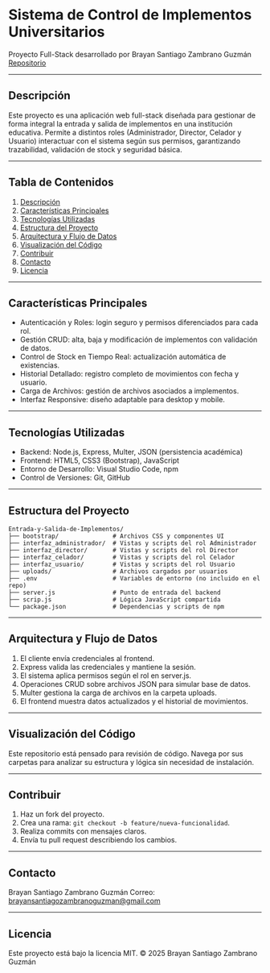 # Sistema de Control de Implementos Universitarios

Proyecto Full-Stack desarrollado por Brayan Santiago Zambrano Guzmán
[Repositorio](https://github.com/BrayanZambranoDev/Entrada-y-Salida-de-Implementos)

---

## Descripción

Este proyecto es una aplicación web full-stack diseñada para gestionar de forma integral la entrada y salida de implementos en una institución educativa. Permite a distintos roles (Administrador, Director, Celador y Usuario) interactuar con el sistema según sus permisos, garantizando trazabilidad, validación de stock y seguridad básica.

---

## Tabla de Contenidos

1. [Descripción](#descripción)
2. [Características Principales](#características-principales)
3. [Tecnologías Utilizadas](#tecnologías-utilizadas)
4. [Estructura del Proyecto](#estructura-del-proyecto)
5. [Arquitectura y Flujo de Datos](#arquitectura-y-flujo-de-datos)
6. [Visualización del Código](#visualización-del-código)
7. [Contribuir](#contribuir)
8. [Contacto](#contacto)
9. [Licencia](#licencia)

---

## Características Principales

* Autenticación y Roles: login seguro y permisos diferenciados para cada rol.
* Gestión CRUD: alta, baja y modificación de implementos con validación de datos.
* Control de Stock en Tiempo Real: actualización automática de existencias.
* Historial Detallado: registro completo de movimientos con fecha y usuario.
* Carga de Archivos: gestión de archivos asociados a implementos.
* Interfaz Responsive: diseño adaptable para desktop y mobile.

---

## Tecnologías Utilizadas

* Backend: Node.js, Express, Multer, JSON (persistencia académica)
* Frontend: HTML5, CSS3 (Bootstrap), JavaScript
* Entorno de Desarrollo: Visual Studio Code, npm
* Control de Versiones: Git, GitHub

---

## Estructura del Proyecto

```
Entrada-y-Salida-de-Implementos/
├── bootstrap/               # Archivos CSS y componentes UI
├── interfaz_administrador/  # Vistas y scripts del rol Administrador
├── interfaz_director/       # Vistas y scripts del rol Director
├── interfaz_celador/        # Vistas y scripts del rol Celador
├── interfaz_usuario/        # Vistas y scripts del rol Usuario
├── uploads/                 # Archivos cargados por usuarios
├── .env                     # Variables de entorno (no incluido en el repo)
├── server.js                # Punto de entrada del backend
├── scrip.js                 # Lógica JavaScript compartida
└── package.json             # Dependencias y scripts de npm
```

---

## Arquitectura y Flujo de Datos

1. El cliente envía credenciales al frontend.
2. Express valida las credenciales y mantiene la sesión.
3. El sistema aplica permisos según el rol en server.js.
4. Operaciones CRUD sobre archivos JSON para simular base de datos.
5. Multer gestiona la carga de archivos en la carpeta uploads.
6. El frontend muestra datos actualizados y el historial de movimientos.

---

## Visualización del Código

Este repositorio está pensado para revisión de código. Navega por sus carpetas para analizar su estructura y lógica sin necesidad de instalación.

---

## Contribuir

1. Haz un fork del proyecto.
2. Crea una rama: `git checkout -b feature/nueva-funcionalidad`.
3. Realiza commits con mensajes claros.
4. Envía tu pull request describiendo los cambios.

---

## Contacto

Brayan Santiago Zambrano Guzmán
Correo: [brayansantiagozambranoguzman@gmail.com](mailto:brayansantiagozambranoguzman@gmail.com)

---

## Licencia

Este proyecto está bajo la licencia MIT.
© 2025 Brayan Santiago Zambrano Guzmán

